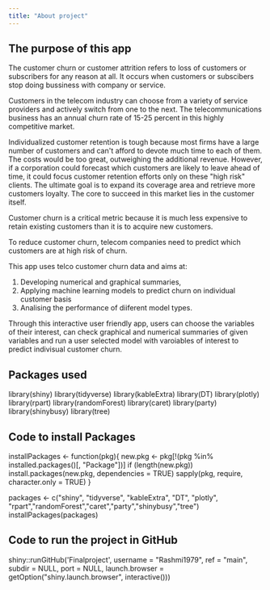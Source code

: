 ```yaml
---
title: "About project"
---
```



## The purpose of this app
 
The customer churn or customer attrition refers to loss of customers or subscribers for any reason at all.
It occurs when customers or subscibers stop doing bussiness with company or service.
 
Customers in the telecom industry can choose from a variety of service providers and actively switch from one to the next. The telecommunications business has an annual churn rate of 15-25 percent in this highly competitive market.
 
Individualized customer retention is tough because most firms have a large number of customers and can't afford to devote much time to each of them. The costs would be too great, outweighing the additional revenue. However, if a corporation could forecast which customers are likely to leave ahead of time, it could focus customer retention efforts only on these "high risk" clients. The ultimate goal is to expand its coverage area and retrieve more customers loyalty. The core to succeed in this market lies in the customer itself.
 
Customer churn is a critical metric because it is much less expensive to retain existing customers than it is to acquire new customers.
 
To reduce customer churn, telecom companies need to predict which customers are at high risk of churn.
 
This app uses telco customer churn data and aims at:
 
1. Developing numerical and graphical summaries,
2. Applying machine learning models to predict churn on individual customer basis
3. Analising the performance of diiferent model types.
 
Through this interactive user friendly app, users can choose the variables of their interest, can check graphical and numerical summaries of given variables and run a user selected model with varoiables of interest to predict indivisual customer churn.


## Packages used


library(shiny)
library(tidyverse)
library(kableExtra)
library(DT)
library(plotly)
library(rpart)
library(randomForest)
library(caret)
library(party)
library(shinybusy)
library(tree)


## Code to install Packages

installPackages <- function(pkg){
    new.pkg <- pkg[!(pkg %in% installed.packages()[, "Package"])]
    if (length(new.pkg)) 
        install.packages(new.pkg, dependencies = TRUE)
    sapply(pkg, require, character.only = TRUE)
}

packages <- c("shiny", "tidyverse", "kableExtra", "DT", "plotly", "rpart","randomForest","caret","party","shinybusy","tree")
installPackages(packages)


## Code to run the project in GitHub


shiny::runGitHub('Finalproject', username = "Rashmi1979", ref = "main",
  subdir = NULL, port = NULL,
  launch.browser = getOption("shiny.launch.browser", interactive()))





